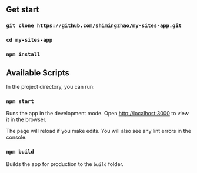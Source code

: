 ## Get start

### `git clone https://github.com/shimingzhao/my-sites-app.git`

### `cd my-sites-app`

### `npm install`

## Available Scripts

In the project directory, you can run:

### `npm start`

Runs the app in the development mode.
Open [http://localhost:3000](http://localhost:3000) to view it in the browser.

The page will reload if you make edits.
You will also see any lint errors in the console.

### `npm build`

Builds the app for production to the `build` folder.
